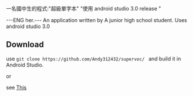 一名國中生的程式:"超級單字本"
"使用 android studio 3.0 release "

---ENG her.---
An application written by A junior high school student.
Uses android studio 3.0

## Download

use `git clone https://github.com/Andy312432/supervoc/ `
and build it in Android Studio.

or 

see [This](https://www.google.com/search?sxsrf=ALeKk03LVfl6_llZBfaVlvIzCAPcyeqGyA%3A1594657157242&ei=hYkMX_6xDqSUmAWlzLyYBw&q=git+android+studio+tutorial&oq=git+android+studio&gs_lcp=CgZwc3ktYWIQARgBMgQIABBDMgUIABDLATIFCAAQywEyBQgAEMsBMgUIABDLATICCAAyBQgAEMsBMgQIABAeMgQIABAeMgQIABAeUABYAGD-HmgBcAB4AIABTogBTpIBATGYAQCqAQdnd3Mtd2l6&sclient=psy-ab)
